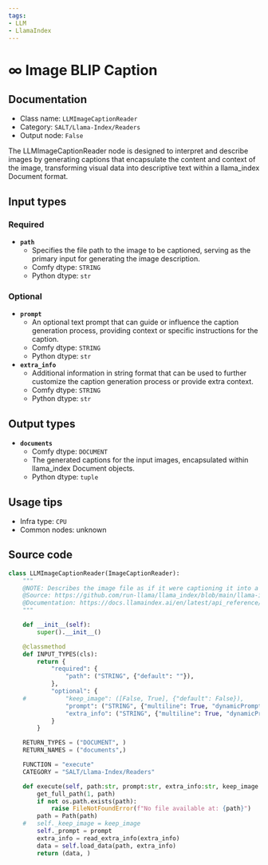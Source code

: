 ```yaml
---
tags:
- LLM
- LlamaIndex
---
```


# ∞ Image BLIP Caption
## Documentation
- Class name: `LLMImageCaptionReader`
- Category: `SALT/Llama-Index/Readers`
- Output node: `False`

The LLMImageCaptionReader node is designed to interpret and describe images by generating captions that encapsulate the content and context of the image, transforming visual data into descriptive text within a llama_index Document format.
## Input types
### Required
- **`path`**
    - Specifies the file path to the image to be captioned, serving as the primary input for generating the image description.
    - Comfy dtype: `STRING`
    - Python dtype: `str`
### Optional
- **`prompt`**
    - An optional text prompt that can guide or influence the caption generation process, providing context or specific instructions for the caption.
    - Comfy dtype: `STRING`
    - Python dtype: `str`
- **`extra_info`**
    - Additional information in string format that can be used to further customize the caption generation process or provide extra context.
    - Comfy dtype: `STRING`
    - Python dtype: `str`
## Output types
- **`documents`**
    - Comfy dtype: `DOCUMENT`
    - The generated captions for the input images, encapsulated within llama_index Document objects.
    - Python dtype: `tuple`
## Usage tips
- Infra type: `CPU`
- Common nodes: unknown


## Source code
```python
class LLMImageCaptionReader(ImageCaptionReader):
    """
    @NOTE: Describes the image file as if it were captioning it into a llama_index Document
    @Source: https://github.com/run-llama/llama_index/blob/main/llama-index-integrations/readers/llama-index-readers-file/llama_index/readers/file/image_caption/base.py
    @Documentation: https://docs.llamaindex.ai/en/latest/api_reference/readers/file/#llama_index.readers.file.ImageCaptionReader
    """

    def __init__(self):
        super().__init__()

    @classmethod
    def INPUT_TYPES(cls):
        return {
            "required": {
                "path": ("STRING", {"default": ""}),
            },
            "optional": {
    #			"keep_image": ([False, True], {"default": False}),
                "prompt": ("STRING", {"multiline": True, "dynamicPrompts": False, "default": ""}),
                "extra_info": ("STRING", {"multiline": True, "dynamicPrompts": False, "default": "{}"}),
            }
        }

    RETURN_TYPES = ("DOCUMENT", )
    RETURN_NAMES = ("documents",)

    FUNCTION = "execute"
    CATEGORY = "SALT/Llama-Index/Readers"

    def execute(self, path:str, prompt:str, extra_info:str, keep_image:bool=False):
        get_full_path(1, path)
        if not os.path.exists(path):
            raise FileNotFoundError(f"No file available at: {path}")
        path = Path(path)
    #	self._keep_image = keep_image
        self._prompt = prompt
        extra_info = read_extra_info(extra_info)
        data = self.load_data(path, extra_info)
        return (data, )

```
